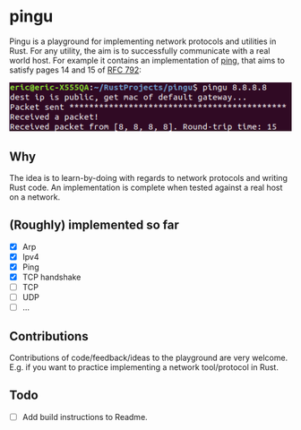 # pingu
Pingu is a playground for implementing network protocols and utilities in Rust. For any utility, the aim is to successfully communicate with a real world host. For example it contains an implementation of [ ping](https://en.wikipedia.org/wiki/Ping_(networking_utility)), that aims to satisfy pages 14 and 15 of [RFC 792](https://datatracker.ietf.org/doc/html/rfc792):

![Screenshot](docs/images/pingu_screenshot.png)

## Why
The idea is to learn-by-doing with regards to network protocols and writing Rust code. An implementation is complete when tested against a real host on a network.

## (Roughly) implemented so far
* [x] Arp
* [x] Ipv4
* [x] Ping
* [x] TCP handshake
* [ ] TCP
* [ ] UDP
* [ ] ...

## Contributions
Contributions of code/feedback/ideas to the playground are very welcome. E.g. if you want to practice implementing a network tool/protocol in Rust.

## Todo

* [ ] Add build instructions to Readme.
